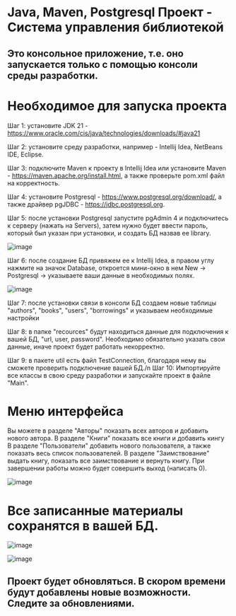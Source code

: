 # Java, Maven, Postgresql Проект - Система управления библиотекой 
## Это консольное приложение, т.е. оно запускается только с помощью консоли среды разработки.
# Необходимое для запуска проекта
Шаг 1: установите JDK 21 - https://www.oracle.com/cis/java/technologies/downloads/#java21

Шаг 2: установите среду разработки, например - Intellij Idea, NetBeans IDE, Eclipse.

Шаг 3: подключите Maven к проекту в Intellij Idea или установите Maven - https://maven.apache.org/install.html, а также проверьте pom.xml файл на корректность.

Шаг 4: установите Postgresql - https://www.postgresql.org/download/, а также драйвер pgJDBC - https://jdbc.postgresql.org.

Шаг 5: после установки Postgresql запустите pgAdmin 4 и подключитесь к серверу (нажать на Servers), затем нужно будет ввести пароль, который был указан при установки, и создать БД назвав ее library.

![image](https://github.com/user-attachments/assets/b41e1f35-b1af-4495-9aa7-ca1b8c49275b)

Шаг 6: после создание БД привяжем ее к Intellij Idea, в правом углу нажмите на значок Database, откроется мини-окно в нем New -> Postgresql -> указываете ваши данные в необходимых полях.

![image](https://github.com/user-attachments/assets/de9a87d1-538a-48e1-8b16-56c24fce46ff)

Шаг 7: после установки связи в консоли БД создаем новые таблицы "authors", "books", "users", "borrowings" и указываем необходимые настройки

Шаг 8: в папке "recources" будут находиться данные для подключения к вашей БД, "url, user, password". Необходимо обязательно указать свои данные, иначе проект будет работать некорректно.

Шаг 9: в пакете util есть файл TestConnection, благодаря нему вы сможете проверить подключение вашей БД./n
Шаг 10: Импортируйте все классы в свою среду разработки и запускайте проект в файле "Main".

# Меню интерфейса
Вы можете в разделе "Авторы" показать всех авторов и добавить нового автора.
В разделе "Книги" показать все книги и добавить кингу
В разделе "Пользователи" добавить нового пользователя, а также показать весь список пользователей.
В разделе "Заимствование" выдать книгу, показать все заимствование и вернуть книгу.
При завершении работы можно будет совершить выход (написать 0).

![image](https://github.com/user-attachments/assets/0f2e9b51-4bb0-4204-a44e-d58c9833ae55)

# Все записанные материалы сохранятся в вашей БД.

![image](https://github.com/user-attachments/assets/697cb63b-09d1-40f3-a05e-8c86ba1b51d2)

![image](https://github.com/user-attachments/assets/33e8fee5-dd7e-4c00-9e31-d547eb3b620c)

## Проект будет обновляться. В скором времени будут добавлены новые возможности. Следите за обновлениями.

